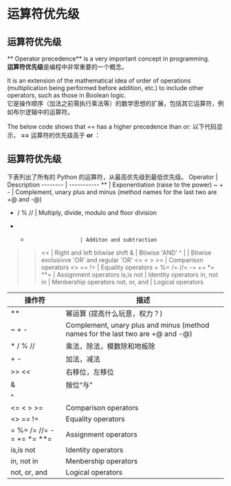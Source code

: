 # 运算符优先级
## 运算符优先级
** Operator precedence** is a very important concept in programming. <br>
**运算符优先级**是编程中非常重要的一个概念。

It is an extension of the mathematical idea of order of operations (multiplication being performed before addition, etc.) to include other operators, such as those in Boolean logic. <br>
它是操作顺序（加法之前需执行乘法等）的数学思想的扩展，包括其它运算符，例如布尔逻辑中的运算符。

The below code shows that == has a higher precedence than or:
以下代码显示， **==** 运算符的优先级高于 **or** ： 

## 运算符优先级
下表列出了所有的 Python 的运算符，从最高优先级到最低优先级。
Operator                 | Description
--------                 | -----------
**                       | Exponentiation (raise to the power)
~ + -                    | Complement, unary plus and minus (method names for the last two are +@ and -@)
* / % //                 | Multiply, divide, modulo and floor division
+ -                      | Additon and subtraction
>> <<                    | Right and left bitwise shift
&                        | Btiwise 'AND'
^ |                      | Bitwise exclusivve 'OR' and regular 'OR'
<= < > >=                | Comparison operators
<> == !=                 | Equality operators
= %= /= //= -= += *= **= | Assignment operators
is,is not                | Identity operators
in, not in               | Menbership operators
not, or, and             | Logical operators

操作符                    | 描述
--------                 | -----------
**                       | 幂运算 (提高什么玩意，权力？)
~ + -                    | Complement, unary plus and minus (method names for the last two are +@ and -@)
* / % //                 | 乘法，除法，模数除和地板除
+ -                      | 加法，减法
>> <<                    | 右移位，左移位
&                        | 按位“与”
^ |                      | Bitwise exclusivve 'OR' and regular 'OR'
<= < > >=                | Comparison operators
<> == !=                 | Equality operators
= %= /= //= -= += *= **= | Assignment operators
is,is not                | Identity operators
in, not in               | Menbership operators
not, or, and             | Logical operators